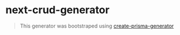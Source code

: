 # next-crud-generator

> This generator was bootstraped using [create-prisma-generator](https://github.com/YassinEldeeb/create-prisma-generator)
